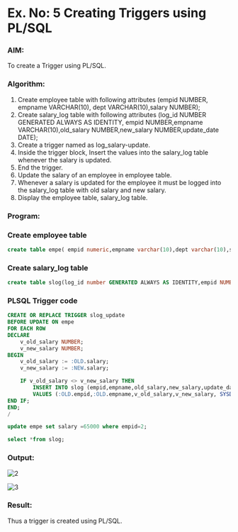 # Ex. No: 5 Creating Triggers using PL/SQL

### AIM: 
To create a Trigger using PL/SQL.

### Algorithm:
1. Create employee table with following attributes (empid NUMBER, empname VARCHAR(10), dept VARCHAR(10),salary NUMBER);
2. Create salary_log table with following attributes (log_id NUMBER GENERATED ALWAYS AS IDENTITY, empid NUMBER,empname VARCHAR(10),old_salary NUMBER,new_salary NUMBER,update_date DATE);
3. Create a trigger named as log_salary-update.
4. Inside the trigger block, Insert the values into the salary_log table whenever the salary is updated.
5. End the trigger.
6. Update the salary of an employee in employee table.
7. Whenever a salary is updated for the employee it must be logged into the salary_log table with old salary and new salary.
8. Display the employee table, salary_log table.

### Program:
### Create employee table
```sql
create table empe( empid numeric,empname varchar(10),dept varchar(10),salary numeric);
```
### Create salary_log table

```sql
create table slog(log_id number GENERATED ALWAYS AS IDENTITY,empid NUMBER,empname varchar(20),old_salary number,new_salary number,update_date date);
```
### PLSQL Trigger code
```sql
CREATE OR REPLACE TRIGGER slog_update
BEFORE UPDATE ON empe
FOR EACH ROW
DECLARE
	v_old_salary NUMBER;
	v_new_salary NUMBER;
BEGIN
	v_old_salary := :OLD.salary;
	v_new_salary := :NEW.salary;

	IF v_old_salary <> v_new_salary THEN
		INSERT INTO slog (empid,empname,old_salary,new_salary,update_date)
		VALUES (:OLD.empid,:OLD.empname,v_old_salary,v_new_salary, SYSDATE);
END IF;
END;
/

update empe set salary =65000 where empid=2;

select *from slog;
```
### Output:
![2](https://github.com/Mothesh-M127/Ex-No-5-Creating-Triggers-using-PL-SQL/assets/94170892/f72523c2-03fb-41ee-a11f-67ff5d4acf71)

![3](https://github.com/Mothesh-M127/Ex-No-5-Creating-Triggers-using-PL-SQL/assets/94170892/31a5bc74-ee8b-4c20-8020-8cc0f3092a8c)


### Result:
Thus a trigger is created using PL/SQL.
